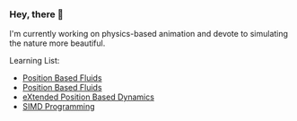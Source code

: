 ### Hey, there 👋

I'm currently working on physics-based animation and devote to simulating the nature more beautiful.

Learning List:

- [Position Based Fluids](https://www.cs.drexel.edu/~david/Classes/Papers/MeshlessDeformations_SIG05.pdf)
- [Position Based Fluids](https://mmacklin.com/pbf_sig_preprint.pdf)
- [eXtended Position Based Dynamics](https://dl.acm.org/doi/abs/10.1145/2994258.2994272)
- [SIMD Programming](http://ftp.cvut.cz/kernel/people/geoff/cell/ps3-linux-docs/CellProgrammingTutorial/BasicsOfSIMDProgramming.html)

